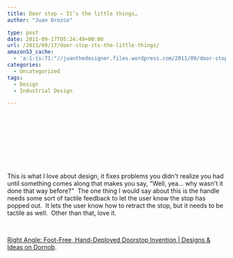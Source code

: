 ```yaml
---
title: Door stop – It’s the little things…
author: "Juan Orozco" 

type: post
date: 2011-09-17T05:24:49+00:00
url: /2011/09/17/door-stop-its-the-little-things/
amazonS3_cache:
  - 'a:1:{s:71:"//juanthedesigner.files.wordpress.com/2011/09/door-stopper-built-in.jpg";a:1:{s:9:"timestamp";i:1552350761;}}'
categories:
  - Uncategorized
tags:
  - Design
  - Industrial Design

---
```

&nbsp;

&nbsp;

&nbsp;

<p style="text-align:center;">
  <a href="http://dornob.com/right-angle-foot-free-hand-deployed-doorstop-invention/"><img src="http://juanthedesigner.files.wordpress.com/2011/09/door-stopper-built-in.jpg?w=580" alt="" data-recalc-dims="1" /></a>
</p>

&nbsp;

This is what I love about design, it fixes problems you didn't realize you had until something comes along that makes you say, "Well, yea... why wasn't it done that way before?" &nbsp;The one thing I would say about this is the handle needs some sort of tactile feedback to let the user know the stop has popped out. &nbsp;It lets the user know how to retract the stop, but it needs to be tactile as well. &nbsp;Other than that, love it.

&nbsp;

[Right Angle: Foot-Free, Hand-Deployed Doorstop Invention | Designs & Ideas on Dornob][1].

 [1]: http://dornob.com/right-angle-foot-free-hand-deployed-doorstop-invention/
